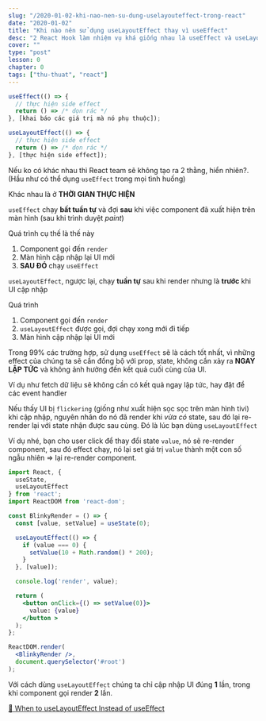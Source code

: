 ```yaml
---
slug: "/2020-01-02-khi-nao-nen-su-dung-uselayouteffect-trong-react"
date: "2020-01-02"
title: "Khi nào nên sử dụng useLayoutEffect thay vì useEffect"
desc: "2 React Hook làm nhiệm vụ khá giống nhau là useEffect và useLayoutEffect bạn đã biết cách sử dụng thế nào cho đúng"
cover: ""
type: "post"
lesson: 0
chapter: 0
tags: ["thu-thuat", "react"]
---
```




```jsx
useEffect(() => {
  // thực hiện side effect
  return () => /* dọn rác */
}, [khai báo các giá trị mà nó phụ thuộc]);

useLayoutEffect(() => {
  // thực hiện side effect
  return () => /* dọn rác */
}, [thực hiện side effect]);
```

Nếu ko có khác nhau thì React team sẽ không tạo ra 2 thằng, hiển nhiên?. (Hầu như có thể dụng `useEffect` trong mọi tình huống)

Khác nhau là ở **THỜI GIAN THỰC HIỆN**

`useEffect` chạy **bất tuần tự** và đợi **sau** khi việc component đã xuất hiện trên màn hình (sau khi trình duyệt *paint*)

Quá trình cụ thế là thế này

1. Component gọi đến `render`
2. Màn hình cập nhập lại UI mới
3. **SAU ĐÓ** chạy `useEffect`

`useLayoutEffect`, ngược lại, chạy **tuần tự** sau khi render nhưng là **trước** khi UI cập nhập

Quá trình

1. Component gọi đến `render`
2. `useLayoutEffect` được gọi, đợi chạy xong mới đi tiếp
3. Màn hình cập nhập lại UI mới

Trong 99% các trường hợp, sử dụng `useEffect`  sẽ là cách tốt nhất, vì những effect của chúng ta sẽ cần đồng bộ với prop, state, không cần xảy ra **NGAY LẬP TỨC** và không ảnh hưởng đến kết quả cuối cùng của UI.

Ví dụ như fetch dữ liệu sẽ không cần có kết quả ngay lập tức, hay đặt để các event handler

Nếu thấy UI bị `flickering` (giống như xuất hiện sọc sọc trên màn hình tivi) khi cập nhập, nguyên nhân do nó đã render khi *vừa có* state, sau đó lại re-render lại với state nhận được sau cùng. Đó là lúc bạn dùng `useLayoutEffect`

Ví dụ nhé, bạn cho user click để thay đổi state `value`, nó sẽ re-render component, sau đó effect chạy, nó lại set giá trị `value` thành một con số ngẫu nhiên => lại re-render component.

```jsx
import React, {
  useState,
  useLayoutEffect
} from 'react';
import ReactDOM from 'react-dom';

const BlinkyRender = () => {
  const [value, setValue] = useState(0);

  useLayoutEffect(() => {
    if (value === 0) {
      setValue(10 + Math.random() * 200);
    }
  }, [value]);

  console.log('render', value);

  return (
    <button onClick={() => setValue(0)}>
      value: {value}
    </button >
  );
};

ReactDOM.render(
  <BlinkyRender />,
  document.querySelector('#root')
);
```

Với cách dùng `useLayoutEffect` chúng ta chỉ cập nhập UI đúng **1** lần, trong khi component gọi render **2** lần.


<a target="_blank" rel="noopener noreferrer" href="https://daveceddia.com/useeffect-vs-uselayouteffect/">📜 When to useLayoutEffect Instead of useEffect</a>

